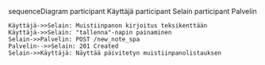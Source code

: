 sequenceDiagram
    participant Käyttäjä
    participant Selain
    participant Palvelin

    Käyttäjä->>Selain: Muistiinpanon kirjoitus teksikenttään
    Käyttäjä->>Selain: "tallenna"-napin painaminen
    Selain->>Palvelin: POST /new_note_spa
    Palvelin-->>Selain: 201 Created
    Selain->>Käyttäjä: Näyttää päivitetyn muistiinpanolistauksen

